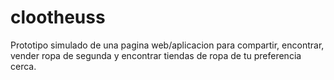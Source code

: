 # clootheuss
Prototipo simulado de una pagina web/aplicacion para compartir, encontrar, vender ropa de segunda y encontrar tiendas de ropa de tu preferencia cerca.
